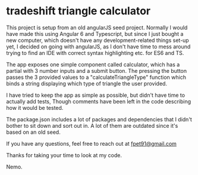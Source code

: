 # tradeshift triangle calculator

This project is setup from an old angularJS seed project. Normally I would have made this using Angular 6 and Typescript, but since I just bought a new computer, which doesn't have any development-related things set-up yet, I decided on going with angularJS, as I don't have time to mess around trying to find an IDE with correct syntax highlighting etc. for ES6 and TS.

The app exposes one simple component called calculator, which has a partial with 3 number inputs and a submit button. The pressing the button passes the 3 provided values to a "calculateTriangleType" function which binds a string displaying which type of triangle the user provided.

I have tried to keep the app as simple as possible, but didn't have time to actually add tests, Though comments have been left in the code describing how it would be tested.

The package.json includes a lot of packages and dependencies that I didn't bother to sit down and sort out in. A lot of them are outdated since it's based on an old seed.

If you have any questions, feel free to reach out at fpet91@gmail.com

Thanks for taking your time to look at my code.

Nemo.
